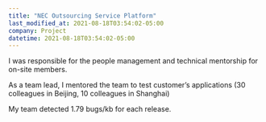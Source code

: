 ```yaml
---
title: "NEC Outsourcing Service Platform"
last_modified_at: 2021-08-18T03:54:02-05:00
company: Project
datetime: 2021-08-18T03:54:02-05:00
---
```


I was responsible for the people management and technical mentorship for on-site members. 

As a team lead, I mentored the team to test customer’s applications (30 colleagues in Beijing, 10 colleagues in Shanghai)

My team detected 1.79 bugs/kb for each release.   
